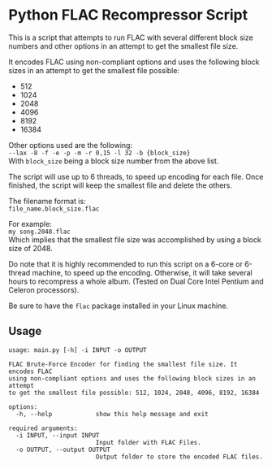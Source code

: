 # Python FLAC Recompressor Script

This is a script that attempts to run FLAC with several different block size numbers and other options in an attempt to 
get the smallest file size.

It encodes FLAC using non-compliant options and uses the following block sizes in an attempt to get the 
smallest file possible:

* 512
* 1024
* 2048
* 4096
* 8192
* 16384

Other options used are the following:  
`--lax -8 -f -e -p -m -r 0,15 -l 32 -b {block_size}`  
With `block_size` being a block size number from the above list.

The script will use up to 6 threads, to speed up encoding for each file. Once finished, the script will keep the 
smallest file and delete the others.

The filename format is:  
`file_name.block_size.flac`

For example:  
`my song.2048.flac`  
Which implies that the smallest file size was accomplished by using a block size of 2048.

Do note that it is highly recommended to run this script on a 6-core or 6-thread machine, to speed up the encoding. 
Otherwise, it will take several hours to recompress a whole album. 
(Tested on Dual Core Intel Pentium and Celeron processors).

Be sure to have the `flac` package installed in your Linux machine.

## Usage

```
usage: main.py [-h] -i INPUT -o OUTPUT

FLAC Brute-Force Encoder for finding the smallest file size. It encodes FLAC
using non-compliant options and uses the following block sizes in an attempt
to get the smallest file possible: 512, 1024, 2048, 4096, 8192, 16384

options:
  -h, --help            show this help message and exit

required arguments:
  -i INPUT, --input INPUT
                        Input folder with FLAC Files.
  -o OUTPUT, --output OUTPUT
                        Output folder to store the encoded FLAC files.
```

